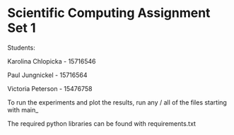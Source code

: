 # Scientific Computing Assignment Set 1

Students:

Karolina Chlopicka - 15716546

Paul Jungnickel - 15716564

Victoria Peterson - 15476758


To run the experiments and plot the results, run any / all of the files starting with main_

The required python libraries can be found with requirements.txt



